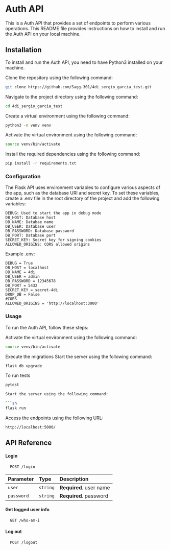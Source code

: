 # Auth API
This is a Auth API that provides a set of endpoints to perform various operations. This README file provides instructions on how to install and run the Auth API on your local machine.

## Installation
To install and run the Auth API, you need to have Python3 installed on your machine.

Clone the repository using the following command:


```sh
git clone https://github.com/Sagg-301/4di_sergio_garcia_test.git
```

Navigate to the project directory using the following command:

```sh
cd 4di_sergio_garcia_test
```

Create a virtual environment using the following command:

```sh
python3 -m venv venv
```

Activate the virtual environment using the following command:

```sh
source venv/bin/activate
```

Install the required dependencies using the following command:

```sh
pip install -r requirements.txt
```
### Configuration
The Flask API uses environment variables to configure various aspects of the app, such as the database URI and secret key. To set these variables, create a .env file in the root directory of the project and add the following variables:

```
DEBUG: Used to start the app in debug mode
DB_HOST: Database host
DB_NAME: Databae name
DB_USER: Database user
DB_PASSWORD: Database password
DB_PORT: Database port
SECRET_KEY: Secret key for signing cookies
ALLOWED_ORIGINS: CORS allowed origins

```

Example .env:
```
DEBUG = True
DB_HOST = localhost
DB_NAME = 4di
DB_USER = admin
DB_PASSWORD = 12345678
DB_PORT = 5432
SECRET_KEY = secret-4di
DROP_DB = False
#CORS
ALLOWED_ORIGINS = 'http://localhost:3000'
```



### Usage
To run the Auth API, follow these steps:

Activate the virtual environment using the following command:

```sh
source venv/bin/activate
```

Execute the migrations
Start the server using the following command:

```sh
flask db upgrade
```

To run tests

```sh
pytest

Start the server using the following command:

```sh
flask run
```

Access the endpoints using the following URL:

```
http://localhost:5000/
```
## API Reference

#### Login

```http
  POST /login
```

| Parameter | Type     | Description                |
| :-------- | :------- | :------------------------- |
| `user` | `string` | **Required**. user name |
| `password` | `string` | **Required**. password |

#### Get logged user info

```http
  GET /who-am-i
```

#### Log out

```http
  POST /logout
```

